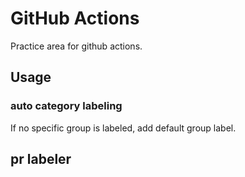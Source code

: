 # GitHub Actions

Practice area for github actions.

## Usage

### auto category labeling

If no specific group is labeled, add default group label.

## pr labeler
